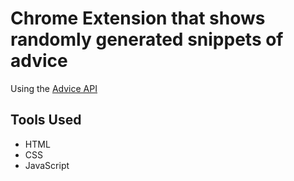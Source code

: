# Chrome Extension that shows randomly generated snippets of advice
Using the [Advice API](https://api.adviceslip.com/advice)

## Tools Used
- HTML
- CSS
- JavaScript

